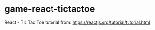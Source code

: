 # game-react-tictactoe
React - Tic Tac Toe tutorial from: https://reactjs.org/tutorial/tutorial.html
